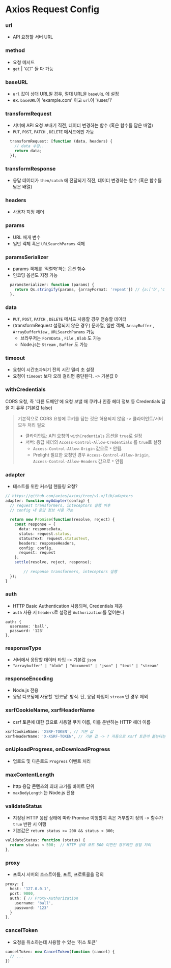 # Axios Request Config

### url

- API 요청할 서버 URL

### method

- 요청 메서드 
- `get` | '`GET`' 둘 다 가능 

### baseURL

- `url` 값이 상대 URL일 경우, 절대 URL을 `baseURL` 에 설정
- ex. `baseURL`이 'example.com' 이고 `url`이 '/user/1'

### transformRequest

- 서버에 API 요청 보내기 직전, 데이터 변경하는 함수 (혹은 함수들 담은 배열)
- `PUT`, `POST`, `PATCH` , `DELETE` 메서드에만 가능 

```js
  transformRequest: [function (data, headers) {
    // data 수정..
    return data;
  }],
```

### transformResponse

- 응답 데이터가 `then/catch` 에 전달되기 직전, 데이터 변경하는 함수 (혹은 함수들 담은 배열)

### headers

- 사용자 지정 헤더

### params

- URL 매개 변수
- 일반 객체 혹은 `URLSearchParams` 객체

### paramsSerializer

- params 객체를 '직렬화'하는 옵션 함수
- 인코딩 옵션도 지정 가능

```ts
  paramsSerializer: function (params) {
    return Qs.stringify(params, {arrayFormat: 'repeat'}) // {a:['b','c']} -> 'a=b&a=c'
  },
```

### data

- `PUT`, `POST`, `PATCH` , `DELETE` 메서드 사용할 경우 전송할 데이터 
- (transformRequest 설정되지 않은 경우) 문자열, 일반 객체, `ArrayBuffer` , `ArrayBufferView` , `URLSearchParams` 가능 
  - 브라우저는 `FormData` , `File` , `Blob` 도 가능
  - Node.js는 `Stream` , `Buffer` 도 가능

### timeout

- 요청이 시간초과되기 전의 시간 밀리 초 설정
- 요청이 `timeout` 보다 오래 걸리면 중단된다. -> 기본값 0

### withCredentials

CORS 요청, 즉 '다른 도메인'에 요청 보낼 때 쿠키나 인증 헤더 정보 등 Credentials 담을 지 유무 (기본값 false)

> 기본적으로 CORS 요청에 쿠키를 담는 것은 허용되지 않음 -> 클라이언트/서버 모두 처리 필요
>
> - 클라이언트: API 요청의 `withCredentials` 옵션을 `true`로 설정
> - 서버: 응답 헤더의 `Access-Control-Allow-Credentials` 를 `true`로 설정
>   - `Access-Control-Allow-Origin` 값으로 `*` 안됨.
>   - Prelight 필요한 요청인 경우 `Access-Control-Allow-Origin`, `Access-Control-Allow-Headers` 값으로 `*` 안됨

### adapter

- 테스트를 위한 커스텀 핸들링 요청?

```ts
// https://github.com/axios/axios/tree/v1.x/lib/adapters
adapter: function myAdapter(config) {
  // request transformers, inteceptors 실행 이후 
  // config 내 응답 정보 사용 가능 
  
  return new Promise(function(resolve, reject) {
    const response = {
      data: responseData,
      status: request.status,
      statusText: request.statusText,
      headers: responseHeaders,
      config: config,
      request: request
    };
    settle(resolve, reject, response);
    
		// response transformers, inteceptors 실행 
  });
}
```

### auth

- HTTP Basic Authentication 사용되며, Credentials 제공 
- `auth` 사용 시 `headers`로 설정한 `Authorization`를 덮어쓴다

```tsx
auth: {
  username: 'ball',
  password: '123'
},
```

### responseType

- 서버에서 응답할 데이터 타입 -> 기본값 `json`
- `"arraybuffer" | "blob" | "document" | "json" | "text" | "stream"`

### responseEncoding

- Node.js 전용 
- 응답 디코딩에 사용할 '인코딩' 방식. 단, 응답 타입이 `stream` 인 경우 제외

### xsrfCookieName, xsrfHeaderName

- csrf 토큰에 대한 값으로 사용할 쿠키 이름, 이를 운반하는 HTTP 헤더 이름 

```ts
xsrfCookieName: 'XSRF-TOKEN', // 기본 값
xsrfHeaderName: 'X-XSRF-TOKEN', // 기본 값 -> ? 자동으로 xsrf 토큰이 붙는다는 뜻임?
```

### onUploadProgress, onDownloadProgress

- 업로드 및 다운로드 `Progress` 이벤트 처리 

### maxContentLength

- http 응답 콘텐츠의 최대 크기를 바이트 단위
- `maxBodyLength` 는 Node.js 전용

### validateStatus

- 지정된 HTTP 응답 상태에 따라 Promise 이행할지 혹은 거부할지 정의 -> 함수가 `true` 반환 시 이행
- 기본값은 `return status >= 200 && status < 300;`

```ts
validateStatus: function (status) {
  return status < 500;  // HTTP 상태 코드 500 미만인 경우에만 응답 처리 
},
```

### proxy

- 프록시 서버의 호스트이름, 포트, 프로토콜을 정의

```ts
proxy: {
  host: '127.0.0.1',
  port: 9000,
  auth: { // Proxy-Authorization
    username: 'ball',
    password: '123'
  }
},
```

### cancelToken

- 요청을 취소하는데 사용할 수 있는 '취소 토큰'

```ts
cancelToken: new CancelToken(function (cancel) {
  // ...
})
```

